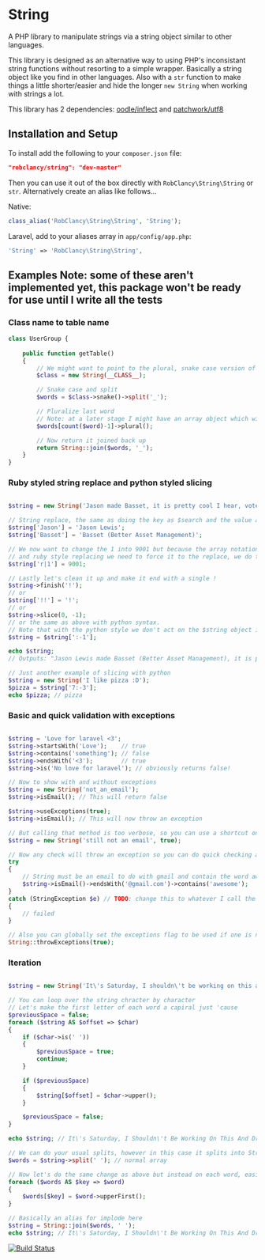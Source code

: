 # String

A PHP library to manipulate strings via a string object similar to other languages.

This library is designed as an alternative way to using PHP's inconsistant string functions without resorting to a simple wrapper. Basically a string object like you find in other languages. Also with a `str` function to make things a little shorter/easier and hide the longer `new String` when working with strings a lot.

This library has 2 dependencies: [oodle/inflect](https://github.com/oodle/inflect) and [patchwork/utf8](https://github.com/nicolas-grekas/Patchwork-UTF8)

## Installation and Setup
To install add the following to your `composer.json` file:

```json
"robclancy/string": "dev-master"
```

Then you can use it out of the box directly with `RobClancy\String\String` or `str`. Alternatively create an alias like follows...

Native:
```php
class_alias('RobClancy\String\String', 'String');
```

Laravel, add to your aliases array in `app/config/app.php`:
```php
'String' => 'RobClancy\String\String',
```

## Examples Note: some of these aren't implemented yet, this package won't be ready for use until I write all the tests

### Class name to table name

```php
class UserGroup {
	
	public function getTable()
	{
		// We might want to point to the plural, snake case version of this class
		$class = new String(__CLASS__);

		// Snake case and split
		$words = $class->snake()->split('_');

		// Pluralize last word
		// Note: at a later stage I might have an array object which will be used here to do $words->last()->plural();
		$words[count($word)-1]->plural();

		// Now return it joined back up
		return String::join($words, '_');
	}
}
```

### Ruby styled string replace and python styled slicing

```php

$string = new String('Jason made Basset, it is pretty cool I hear, vote 1 Jason!!');

// String replace, the same as doing the key as $search and the value as $replace in $string->replace($search, $value)
$string['Jason'] = 'Jason Lewis';
$string['Basset'] = 'Basset (Better Asset Management)';

// We now want to change the 1 into 9001 but because the array notation here is overloaded to do python style slicing
// and ruby style replacing we need to force it to the replace, we do this simply by starting the replace with 'r|'
$string['r|1'] = 9001;

// Lastly let's clean it up and make it end with a single !
$string->finish('!');
// or
$string['!!'] = '!';
// or
$string->slice(0, -1);
// or the same as above with python syntax.
// Note that with the python style we don't act on the $string object itself and instead return a clone that is sliced so you need to apply it
$string = $string[':-1'];

echo $string;
// Outputs: "Jason Lewis made Basset (Better Asset Management), it is pretty cool I hear, vote 9001 Jason Lewis!"

// Just another example of slicing with python
$string = new String('I like pizza :D');
$pizza = $string['7:-3'];
echo $pizza; // pizza

```

### Basic and quick validation with exceptions

```php

$string = 'Love for laravel <3';
$string->startsWith('Love');	// true
$string->contains('something'); // false
$string->endsWith('<3');		// true
$string->is('No love for laravel'); // obviously returns false!

// Now to show with and without exceptions
$string = new String('not_an_email');
$string->isEmail(); // This will return false

$string->useExceptions(true);
$string->isEmail(); // This will now throw an exception

// But calling that method is too verbose, so you can use a shortcut on string creation by passing true as the second argument
$string = new String('still not an email', true);

// Now any check will throw an exception so you can do quick checking and chain it like the following
try
{
	// String must be an email to do with gmail and contain the word awesome
	$string->isEmail()->endsWith('@gmail.com')->contains('awesome');
}
catch (StringException $e) // TODO: change this to whatever I call the exceptions
{
	// failed
}

// Also you can globally set the exceptions flag to be used if one is not specified, defaults to false
String::throwExceptions(true);
```

### Iteration

```php

$string = new String('It\'s Saturday, I shouldn\'t be working on this and drinking or something');

// You can loop over the string chracter by character
// Let's make the first letter of each word a capiral just 'cause
$previousSpace = false;
foreach ($string AS $offset => $char)
{
	if ($char->is(' '))
	{
		$previousSpace = true;
		continue;
	}

	if ($previousSpace)
	{
		$string[$offset] = $char->upper();
	}

	$previousSpace = false;
}

echo $string; // It\'s Saturday, I Shouldn\'t Be Working On This And Drinking Or Something

// We can do your usual splits, however in this case it splits into String objects like you would expect
$words = $string->split(' '); // normal array

// Now let's do the same change as above but instead on each word, easier this time
foreach ($words AS $key => $word)
{
	$words[$key] = $word->upperFirst();
}

// Basically an alias for implode here
$string = String::join($words, ' ');
echo $string; // It\'s Saturday, I Shouldn\'t Be Working On This And Drinking Or Something
```


[![Build Status](https://secure.travis-ci.org/robclancy/string.png)](http://travis-ci.org/robclancy/string)
